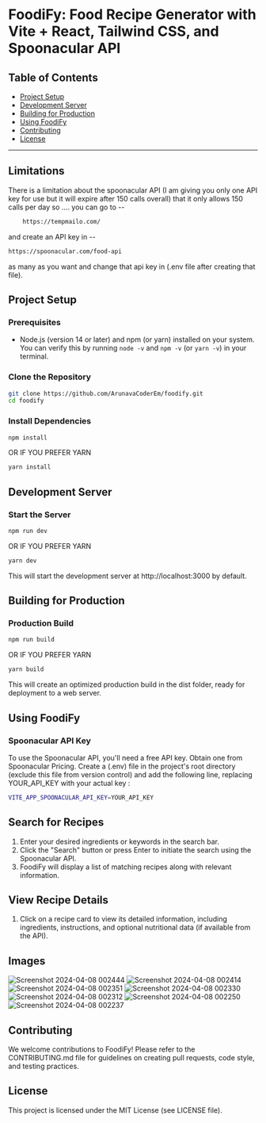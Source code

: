 # FoodiFy: Food Recipe Generator with Vite + React, Tailwind CSS, and Spoonacular API

## Table of Contents

- [Project Setup](#project-setup)
- [Development Server](#development-server)
- [Building for Production](#building-for-production)
- [Using FoodiFy](#using-foodify)
- [Contributing](#contributing)
- [License](#license)

---

## Limitations

There is a limitation about the spoonacular API (I am giving you only one API key for use but it will expire after 150 calls overall) that it only allows 150 calls per day so .... you can go to --

```bash
    https://tempmailo.com/
 ```
and create an API key in --

```bash
https://spoonacular.com/food-api
```
as many as you want and change that api key in (.env file after creating that file).

## Project Setup

### Prerequisites

- Node.js (version 14 or later) and npm (or yarn) installed on your system. You can verify this by running `node -v` and `npm -v` (or `yarn -v`) in your terminal.

### Clone the Repository

```bash
git clone https://github.com/ArunavaCoderEm/foodify.git
cd foodify
```

### Install Dependencies

```bash
npm install
```
OR IF YOU PREFER YARN
```bash
yarn install
```
## Development Server
### Start the Server

```bash
npm run dev
```
OR IF YOU PREFER YARN
```bash
yarn dev
```
This will start the development server at http://localhost:3000 by default.

## Building for Production
### Production Build

```bash
npm run build
```
OR IF YOU PREFER YARN
```bash
yarn build
```

This will create an optimized production build in the dist folder, ready for deployment to a web server.

## Using FoodiFy
### Spoonacular API Key

To use the Spoonacular API, you'll need a free API key. Obtain one from Spoonacular Pricing.
Create a (.env) file in the project's root directory (exclude this file from version control) and add the following line, replacing YOUR_API_KEY with your actual key :

```bash
VITE_APP_SPOONACULAR_API_KEY=YOUR_API_KEY
```

## Search for Recipes

1. Enter your desired ingredients or keywords in the search bar.
2. Click the "Search" button or press Enter to initiate the search using the Spoonacular API.
3. FoodiFy will display a list of matching recipes along with relevant information.

## View Recipe Details

1. Click on a recipe card to view its detailed information, including ingredients, instructions, and optional nutritional data (if available from the API).

## Images
![Screenshot 2024-04-08 002444](https://github.com/ArunavaCoderEm/Foodify-Recipe-Home/assets/121813676/eea16569-4238-46bf-9550-d7f73915533b)
![Screenshot 2024-04-08 002414](https://github.com/ArunavaCoderEm/Foodify-Recipe-Home/assets/121813676/1d3e8ecb-7d27-406e-baa7-0d652edaa0ce)
![Screenshot 2024-04-08 002351](https://github.com/ArunavaCoderEm/Foodify-Recipe-Home/assets/121813676/0c2a6a97-b402-4203-9d6c-07e1a2e30f51)
![Screenshot 2024-04-08 002330](https://github.com/ArunavaCoderEm/Foodify-Recipe-Home/assets/121813676/7178224e-17e0-469e-ba61-51e3e2d1776b)
![Screenshot 2024-04-08 002312](https://github.com/ArunavaCoderEm/Foodify-Recipe-Home/assets/121813676/d406e71a-a2ef-4436-9c06-49333d9a1f91)
![Screenshot 2024-04-08 002250](https://github.com/ArunavaCoderEm/Foodify-Recipe-Home/assets/121813676/4f55e20b-6a8a-4504-a53f-b5ca0165a8e0)
![Screenshot 2024-04-08 002237](https://github.com/ArunavaCoderEm/Foodify-Recipe-Home/assets/121813676/e03ee9a4-d260-4dcd-9798-d240d36850ca)


## Contributing

We welcome contributions to FoodiFy! Please refer to the CONTRIBUTING.md file for guidelines on creating pull requests, code style, and testing practices.

## License

This project is licensed under the MIT License (see LICENSE file).
